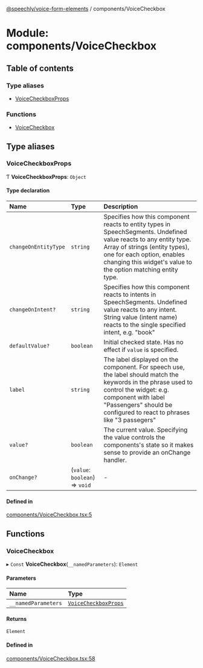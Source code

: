 [@speechly/voice-form-elements](../README.md) / components/VoiceCheckbox

# Module: components/VoiceCheckbox

## Table of contents

### Type aliases

- [VoiceCheckboxProps](components_VoiceCheckbox.md#voicecheckboxprops)

### Functions

- [VoiceCheckbox](components_VoiceCheckbox.md#voicecheckbox)

## Type aliases

### VoiceCheckboxProps

Ƭ **VoiceCheckboxProps**: `Object`

#### Type declaration

| Name | Type | Description |
| :------ | :------ | :------ |
| `changeOnEntityType` | `string` | Specifies how this component reacts to entity types in SpeechSegments. Undefined value reacts to any entity type. Array of strings (entity types), one for each option, enables changing this widget's value to the option matching entity type. |
| `changeOnIntent?` | `string` | Specifies how this component reacts to intents in SpeechSegments. Undefined value reacts to any intent. String value (intent name) reacts to the single specified intent, e.g. "book" |
| `defaultValue?` | `boolean` | Initial checked state. Has no effect if `value` is specified. |
| `label` | `string` | The label displayed on the component. For speech use, the label should match the keywords in the phrase used to control the widget: e.g. component with label "Passengers" should be configured to react to phrases like "3 passegers" |
| `value?` | `boolean` | The current value. Specifying the value controls the components's state so it makes sense to provide an onChange handler. |
| `onChange?` | (`value`: `boolean`) => `void` | - |

#### Defined in

[components/VoiceCheckbox.tsx:5](https://github.com/speechly/speechly-demos/blob/c564abb/libraries/voice-form-elements/src/components/VoiceCheckbox.tsx#L5)

## Functions

### VoiceCheckbox

▸ `Const` **VoiceCheckbox**(`__namedParameters`): `Element`

#### Parameters

| Name | Type |
| :------ | :------ |
| `__namedParameters` | [`VoiceCheckboxProps`](components_VoiceCheckbox.md#voicecheckboxprops) |

#### Returns

`Element`

#### Defined in

[components/VoiceCheckbox.tsx:58](https://github.com/speechly/speechly-demos/blob/c564abb/libraries/voice-form-elements/src/components/VoiceCheckbox.tsx#L58)
